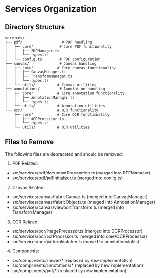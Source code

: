 # Services Organization

## Directory Structure
```
services/
├── pdf/                  # PDF handling
│   ├── core/            # Core PDF functionality
│   │   ├── PDFManager.ts
│   │   └── types.ts
│   └── config.ts        # PDF configuration
├── canvas/              # Canvas handling  
│   ├── core/           # Core canvas functionality
│   │   ├── CanvasManager.ts
│   │   ├── TransformManager.ts
│   │   └── types.ts
│   └── utils/          # Canvas utilities
├── annotations/         # Annotation handling
│   ├── core/           # Core annotation functionality
│   │   ├── AnnotationManager.ts
│   │   └── types.ts
│   └── utils/          # Annotation utilities
└── ocr/                # OCR functionality
    ├── core/           # Core OCR functionality
    │   ├── OCRProcessor.ts
    │   └── types.ts
    └── utils/          # OCR utilities
```

## Files to Remove
The following files are deprecated and should be removed:

1. PDF Related:
- src/services/pdf/documentPreparation.ts (merged into PDFManager)
- src/services/pdf/pdfInitializer.ts (merged into config.ts)

2. Canvas Related:
- src/services/canvas/fabricCanvas.ts (merged into CanvasManager)
- src/services/canvas/fabricObjects.ts (merged into AnnotationManager)
- src/services/canvas/viewportTransform.ts (merged into TransformManager)

3. OCR Related:
- src/services/ocr/imageProcessor.ts (merged into OCRProcessor)
- src/services/ocr/ocrProcessor.ts (merged into core/OCRProcessor)
- src/services/ocr/patternMatcher.ts (moved to annotations/utils)

4. Components:
- src/components/viewer/* (replaced by new implementation)
- src/components/annotations/* (replaced by new implementation)
- src/components/pdf/* (replaced by new implementation)